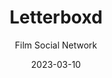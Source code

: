 ---
title: Letterboxd
subtitle: Film Social Network
image: ./images/letterboxd.jpg
type: App
tags: ["iOS", "iPadOS", "Android", "Web"]
date: 2023-03-10
link: https://www.letterboxd.com/
---